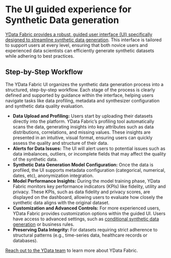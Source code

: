 # The UI guided experience for Synthetic Data generation

[YData Fabric provides a robust, guided user interface (UI) specifically designed to streamline synthetic data generation](https://ydata.ai/products/fabric).
This interface is tailored to support users at every level, ensuring that both novice users and experienced data scientists can efficiently generate
synthetic datasets while adhering to best practices.

## Step-by-Step Workflow
The YData Fabric UI organizes the synthetic data generation process into a structured, step-by-step workflow. 
Each stage of the process is clearly defined and supported by guidance within the interface, helping users navigate tasks like data profiling,
metadata and synthesizer configuration and synthetic data quality evaluation.

- **Data Upload and Profiling:** Users start by uploading their datasets directly into the platform. YData Fabric’s profiling tool automatically scans
the data, generating insights into key attributes such as data distributions, correlations, and missing values. 
These insights are presented in an intuitive, visual format, ensuring users can quickly assess the quality and structure of their data.
- **Alerts for Data Issues:** The UI will alert users to potential issues such as data imbalances, outliers, or incomplete fields that may affect the
quality of the synthetic data. 
- **Synthetic Data Generation Model Configuration:** Once the data is profiled, the UI supports metadata configuration (categorical, numerical, dates, etc),
anonymization integration.
- **Model Performance Insights:** During the model training phase, YData Fabric monitors key performance indicators (KPIs) like fidelity, utility and privacy.
These KPIs, such as data fidelity and privacy scores, are displayed on the dashboard, allowing users to evaluate how closely the synthetic data aligns with the original dataset.
- **Customization and Advanced Controls:** For more experienced users, YData Fabric provides customization options within the guided UI. 
Users have access to advanced settings, such as [conditional synthetic data generation](https://ydata.ai/resources/conditional-synthetic-data-generation-for-robust-machine-learning-applications) or business rules.
- **Preserving Data Integrity:** For datasets requiring strict adherence to structural patterns (e.g., time-series data, healthcare records or databases).

[Reach out to the YData team](https://ydata.ai/contact-us) to learn more about YData Fabric.